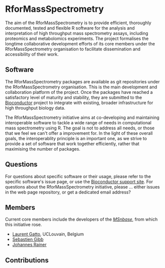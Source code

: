 # RforMassSpectrometry

The aim of the RforMassSpectrometry is to provide efficient,
thoroughly documented, tested and flexible R software for the analysis
and interpretation of high throughput mass spectrometry assays,
including proteomics and metabolomics experiments. The project
formalises the longtime collaborative development efforts of its core
members under the RforMassSpectrometry organisation to facilitate
dissemination and accessibility of their work.


## Software

The RforMassSpectrometry packages are available as git repositories
under the RforMassSpectrometry organisation. This is the main
development and collaboration platform of the project. Once the
packages have reached a satisfactory level of maturity and stability,
they are submitted to the [Bioconductor](http://www.bioconductor.org)
project to integrate with existing, broader infrastructure for high
throughput biology data.

The RforMassSpectrometry initiative aims at co-developing and
maintaining interoperable software to tackle a wide range of needs in
computational mass spectrometry using R. The goal is not to address
all needs, or those that we feel we can't offer a improvement for. In
the light of these overall goals, the interoperablity principle is an
important one, as we strive to provide a set of software that work
together efficiently, rather that maximising the number of packages.


## Questions

For questions about specific software or their usage, please refer to
the specific software's issue page, or use the [Bioconductor support
site](http://support.bioconductor.org/). For questions about the
RforMassSpectrometry initiative, please ... either issues in the web
page repository, or get a dedicated email address?

## Members

Current core members include the developers of the *[MSnbase](https://bioconductor.org/packages/3.9/MSnbase)*,
from which this initiative rose.

- [Laurent Gatto](https://github.com/lgatto), UCLouvain, Belgium
- [Sebastien Gibb](https://github.com/sgibb)
- [Johannes Rainer](https://github.com/jorainer)

## Contributions
